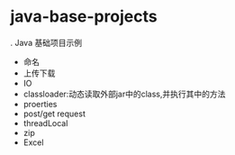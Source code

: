 # java-base-projects
. Java 基础项目示例
- 命名
- 上传下载
- IO
- classloader:动态读取外部jar中的class,并执行其中的方法
- proerties
- post/get request
- threadLocal
- zip
- Excel
